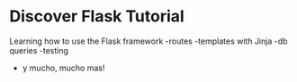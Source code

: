 # Discover Flask Tutorial

Learning how to use the Flask framework
-routes
-templates with Jinja
-db queries
-testing
- y mucho, mucho mas!